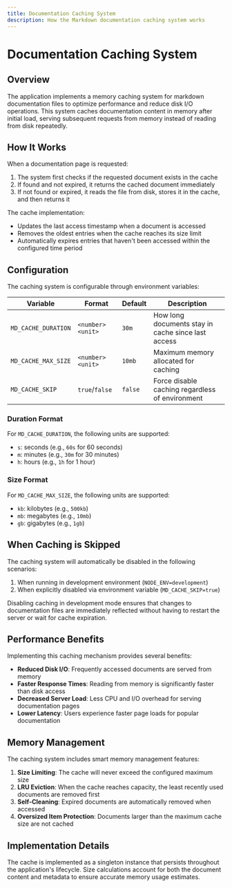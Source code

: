 ```yaml
---
title: Documentation Caching System
description: How the Markdown documentation caching system works
---
```


# Documentation Caching System

## Overview

The application implements a memory caching system for markdown documentation files to optimize performance and reduce disk I/O operations. This system caches documentation content in memory after initial load, serving subsequent requests from memory instead of reading from disk repeatedly.

## How It Works

When a documentation page is requested:

1. The system first checks if the requested document exists in the cache
2. If found and not expired, it returns the cached document immediately
3. If not found or expired, it reads the file from disk, stores it in the cache, and then returns it

The cache implementation:

- Updates the last access timestamp when a document is accessed
- Removes the oldest entries when the cache reaches its size limit
- Automatically expires entries that haven't been accessed within the configured time period

## Configuration

The caching system is configurable through environment variables:

| Variable            | Format           | Default | Description                                        |
| ------------------- | ---------------- | ------- | -------------------------------------------------- |
| `MD_CACHE_DURATION` | `<number><unit>` | `30m`   | How long documents stay in cache since last access |
| `MD_CACHE_MAX_SIZE` | `<number><unit>` | `10mb`  | Maximum memory allocated for caching               |
| `MD_CACHE_SKIP`     | `true`/`false`   | `false` | Force disable caching regardless of environment    |

### Duration Format

For `MD_CACHE_DURATION`, the following units are supported:

- `s`: seconds (e.g., `60s` for 60 seconds)
- `m`: minutes (e.g., `30m` for 30 minutes)
- `h`: hours (e.g., `1h` for 1 hour)

### Size Format

For `MD_CACHE_MAX_SIZE`, the following units are supported:

- `kb`: kilobytes (e.g., `500kb`)
- `mb`: megabytes (e.g., `10mb`)
- `gb`: gigabytes (e.g., `1gb`)

## When Caching is Skipped

The caching system will automatically be disabled in the following scenarios:

1. When running in development environment (`NODE_ENV=development`)
2. When explicitly disabled via environment variable (`MD_CACHE_SKIP=true`)

Disabling caching in development mode ensures that changes to documentation files are immediately reflected without having to restart the server or wait for cache expiration.

## Performance Benefits

Implementing this caching mechanism provides several benefits:

- **Reduced Disk I/O**: Frequently accessed documents are served from memory
- **Faster Response Times**: Reading from memory is significantly faster than disk access
- **Decreased Server Load**: Less CPU and I/O overhead for serving documentation pages
- **Lower Latency**: Users experience faster page loads for popular documentation

## Memory Management

The caching system includes smart memory management features:

1. **Size Limiting**: The cache will never exceed the configured maximum size
2. **LRU Eviction**: When the cache reaches capacity, the least recently used documents are removed first
3. **Self-Cleaning**: Expired documents are automatically removed when accessed
4. **Oversized Item Protection**: Documents larger than the maximum cache size are not cached

## Implementation Details

The cache is implemented as a singleton instance that persists throughout the application's lifecycle. Size calculations account for both the document content and metadata to ensure accurate memory usage estimates.
